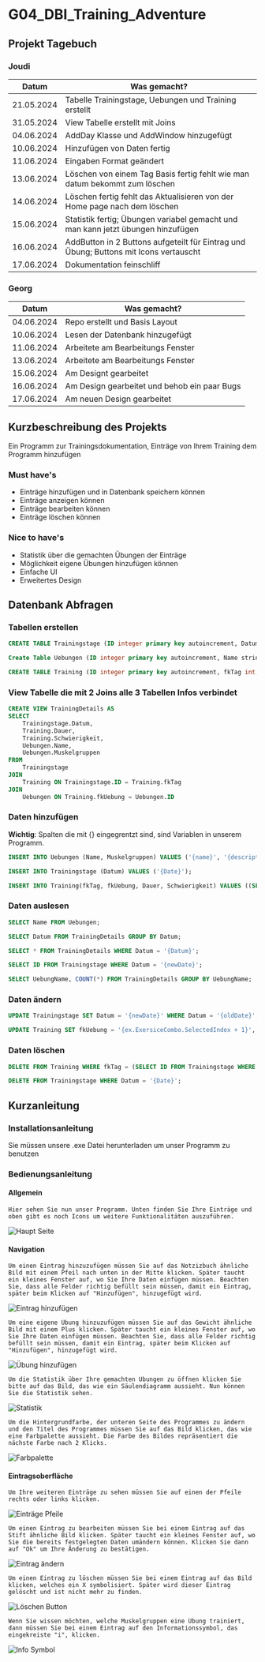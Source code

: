 # G04_DBI_Training_Adventure
## Projekt Tagebuch 

### Joudi
| Datum      | Was gemacht?                                                                          |
| ---------- | ------------------------------------------------------------------------------------- |
| 21.05.2024 | Tabelle Trainingstage, Uebungen und Training erstellt                                 |
| 31.05.2024 | View Tabelle erstellt mit Joins                                                       |
| 04.06.2024 | AddDay Klasse und AddWindow hinzugefügt                                               |
| 10.06.2024 | Hinzufügen von Daten fertig                                                           |
| 11.06.2024 | Eingaben Format geändert                                                              |
| 13.06.2024 | Löschen von einem Tag Basis fertig fehlt wie man datum bekommt zum löschen            |
| 14.06.2024 | Löschen fertig fehlt das Aktualisieren von der Home page nach dem löschen             |
| 15.06.2024 | Statistik fertig; Übungen variabel gemacht und man kann jetzt übungen hinzufügen      |
| 16.06.2024 | AddButton in 2 Buttons aufgeteilt für Eintrag und Übung; Buttons mit Icons vertauscht |
| 17.06.2024 | Dokumentation feinschliff                                                             |

### Georg
| Datum      | Was gemacht?                                 |
| ---------- | -------------------------------------------- |
| 04.06.2024 | Repo erstellt und Basis Layout               |
| 10.06.2024 | Lesen der Datenbank hinzugefügt              |
| 11.06.2024 | Arbeitete am Bearbeitungs Fenster            |
| 13.06.2024 | Arbeitete am Bearbeitungs Fenster            |
| 15.06.2024 | Am Designt gearbeitet                        |
| 16.06.2024 | Am Design gearbeitet und behob ein paar Bugs |
| 17.06.2024 | Am neuen Design gearbeitet                   |

## Kurzbeschreibung des Projekts
Ein Programm zur Trainingsdokumentation, Einträge von Ihrem Training dem Programm hinzufügen
### Must have's
- Einträge hinzufügen und in Datenbank speichern können
- Einträge anzeigen können
- Einträge bearbeiten können
- Einträge löschen können
### Nice to have's
- Statistik über die gemachten Übungen der Einträge
- Möglichkeit eigene Übungen hinzufügen können
- Einfache UI
- Erweitertes Design

## Datenbank Abfragen

### Tabellen erstellen
```sql
CREATE TABLE Trainingstage (ID integer primary key autoincrement, Datum date);
```

```sql
Create Table Uebungen (ID integer primary key autoincrement, Name string, Muskelgruppen string);
```

```sql
CREATE TABLE Training (ID integer primary key autoincrement, fkTag int, fkUebung int, Dauer integer, Schwierigkeit integer);
```

### View Tabelle die mit 2 Joins alle 3 Tabellen Infos verbindet
```sql
CREATE VIEW TrainingDetails AS
SELECT
    Trainingstage.Datum,
    Training.Dauer,
    Training.Schwierigkeit,
    Uebungen.Name,
    Uebungen.Muskelgruppen
FROM
    Trainingstage
JOIN
    Training ON Trainingstage.ID = Training.fkTag
JOIN
    Uebungen ON Training.fkUebung = Uebungen.ID
```

### Daten hinzufügen
**Wichtig**: Spalten die mit {} eingegrentzt sind, sind Variablen in unserem Programm.
```sql
INSERT INTO Uebungen (Name, Muskelgruppen) VALUES ('{name}', '{description}');
```
```sql
INSERT INTO Trainingstage (Datum) VALUES ('{Date}');
```
```sql
INSERT INTO Training(fkTag, fkUebung, Dauer, Schwierigkeit) VALUES ((SELECT ID From Trainingstage WHERE Datum = '{Date}'), {Exercise+1}, {Duration}, {Difficulty});
```

### Daten auslesen
```sql
SELECT Name FROM Uebungen;
```
```sql
SELECT Datum FROM TrainingDetails GROUP BY Datum;
```
```sql
SELECT * FROM TrainingDetails WHERE Datum = '{Datum}';
```
```sql
SELECT ID FROM Trainingstage WHERE Datum = '{newDate}';
```
```sql
SELECT UebungName, COUNT(*) FROM TrainingDetails GROUP BY UebungName;
```
### Daten ändern
```sql
UPDATE Trainingstage SET Datum = '{newDate}' WHERE Datum = '{oldDate}';
```
```sql
UPDATE Training SET fkUebung = '{ex.ExersiceCombo.SelectedIndex + 1}', Dauer = '{int.Parse(ex.TimeSpan.Text)}', Schwierigkeit = {ex.DifficultyCombo.SelectedIndex + 1} WHERE  ID = {ex.ID};"
```
### Daten löschen
```sql
DELETE FROM Training WHERE fkTag = (SELECT ID FROM Trainingstage WHERE Datum = '{Date}');
```
```sql
DELETE FROM Trainingstage WHERE Datum = '{Date}';
```

## Kurzanleitung
### Installationsanleitung
Sie müssen unsere .exe Datei herunterladen um unser Programm zu benutzen
### Bedienungsanleitung
#### Allgemein
```answer
Hier sehen Sie nun unser Programm. Unten finden Sie Ihre Einträge und oben gibt es noch Icons um weitere Funktionalitäten auszuführen.
```
![Haupt Seite](Screenshots/Hauptseite.png)
#### Navigation
```answer
Um einen Eintrag hinzuzufügen müssen Sie auf das Notzizbuch ähnliche Bild mit einem Pfeil nach unten in der Mitte klicken. Später taucht ein kleines Fenster auf, wo Sie Ihre Daten einfügen müssen. Beachten Sie, dass alle Felder richtig befüllt sein müssen, damit ein Eintrag, später beim Klicken auf "Hinzufügen", hinzugefügt wird.
```
![Eintrag hinzufügen](Screenshots/EintragHinzufuegen.png)
```answer
Um eine eigene Übung hinzuzufügen müssen Sie auf das Gewicht ähnliche Bild mit einem Plus klicken. Später taucht ein kleines Fenster auf, wo Sie Ihre Daten einfügen müssen. Beachten Sie, dass alle Felder richtig befüllt sein müssen, damit ein Eintrag, später beim Klicken auf "Hinzufügen", hinzugefügt wird.
```
![Übung hinzufügen](Screenshots/UebungHinzufuegen.png)
```answer
Um die Statistik über Ihre gemachten Übungen zu öffnen klicken Sie bitte auf das Bild, das wie ein Säulendiagramm aussieht. Nun können Sie die Statistik sehen.
```
![Statistik](Screenshots/Statistik.png)
```answer
Um die Hintergrundfarbe, der unteren Seite des Programmes zu ändern und den Titel des Programmes müssen Sie auf das Bild klicken, das wie eine Farbpalette aussieht. Die Farbe des Bildes repräsentiert die nächste Farbe nach 2 Klicks.
```
![Farbpalette](Screenshots/Farbpalette.png)
#### Eintragsoberfläche
```answer
Um Ihre weiteren Einträge zu sehen müssen Sie auf einen der Pfeile rechts oder links klicken.
```
![Einträge Pfeile](Screenshots/EintragPfeile.png)
```answer
Um einen Eintrag zu bearbeiten müssen Sie bei einem Eintrag auf das Stift ähnliche Bild klicken. Später taucht ein kleines Fenster auf, wo Sie die bereits festgelegten Daten umändern können. Klicken Sie dann auf "Ok" um Ihre Änderung zu bestätigen.
```
![Eintrag ändern](Screenshots/EintragAender.png)
```answer
Um einen Eintrag zu löschen müssen Sie bei einem Eintrag auf das Bild klicken, welches ein X symbolisiert. Später wird dieser Eintrag gelöscht und ist nicht mehr zu finden.
```
![Löschen Button](Screenshots/LöschenButton.png)
```answer
Wenn Sie wissen möchten, welche Muskelgruppen eine Übung trainiert, dann müssen Sie bei einem Eintrag auf den Informationssymbol, das eingekreiste "i", klicken.
```
![Info Symbol](Screenshots/InfoSymbol.png)
